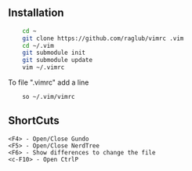 ## Installation

```bash
    cd ~
    git clone https://github.com/raglub/vimrc .vim
    cd ~/.vim
    git submodule init
    git submodule update
    vim ~/.vimrc
```

To file ".vimrc" add a line

```
    so ~/.vim/vimrc
```

## ShortCuts

    <F4> - Open/Close Gundo
    <F5> - Open/Close NerdTree
    <F6> - Show differences to change the file
    <c-F10> - Open CtrlP
